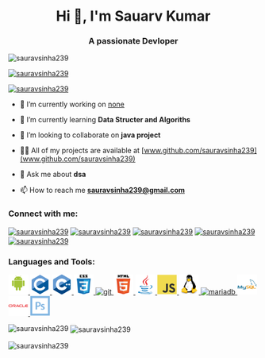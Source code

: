 <h1 align="center">Hi 👋, I'm Sauarv Kumar</h1>
<h3 align="center">A passionate Devloper</h3>

<p align="left"> <img src="https://komarev.com/ghpvc/?username=sauravsinha239&label=Profile%20views&color=0e75b6&style=flat" alt="sauravsinha239" /> </p>

<p align="left"> <a href="https://github.com/ryo-ma/github-profile-trophy"><img src="https://github-profile-trophy.vercel.app/?username=sauravsinha239" alt="sauravsinha239" /></a> </p>

<p align="left"> <a href="https://twitter.com/sauravsinha239" target="blank"><img src="https://img.shields.io/twitter/follow/sauravsinha239?logo=twitter&style=for-the-badge" alt="sauravsinha239" /></a> </p>

- 🔭 I’m currently working on [none](none)

- 🌱 I’m currently learning **Data Structer and Algoriths**

- 👯 I’m looking to collaborate on **java project**

- 👨‍💻 All of my projects are available at [www.github.com/sauravsinha239](www.github.com/sauravsinha239)

- 💬 Ask me about **dsa**

- 📫 How to reach me **sauravsinha239@gmail.com**

<h3 align="left">Connect with me:</h3>
<p align="left">
<a href="https://twitter.com/sauravsinha239" target="blank"><img align="center" src="https://raw.githubusercontent.com/rahuldkjain/github-profile-readme-generator/master/src/images/icons/Social/twitter.svg" alt="sauravsinha239" height="30" width="40" /></a>
<a href="https://linkedin.com/in/sauravsinha239" target="blank"><img align="center" src="https://raw.githubusercontent.com/rahuldkjain/github-profile-readme-generator/master/src/images/icons/Social/linked-in-alt.svg" alt="sauravsinha239" height="30" width="40" /></a>
<a href="https://stackoverflow.com/users/sauravsinha239" target="blank"><img align="center" src="https://raw.githubusercontent.com/rahuldkjain/github-profile-readme-generator/master/src/images/icons/Social/stack-overflow.svg" alt="sauravsinha239" height="30" width="40" /></a>
<a href="https://fb.com/sauravsinha239" target="blank"><img align="center" src="https://raw.githubusercontent.com/rahuldkjain/github-profile-readme-generator/master/src/images/icons/Social/facebook.svg" alt="sauravsinha239" height="30" width="40" /></a>
<a href="https://instagram.com/sauravsinha239" target="blank"><img align="center" src="https://raw.githubusercontent.com/rahuldkjain/github-profile-readme-generator/master/src/images/icons/Social/instagram.svg" alt="sauravsinha239" height="30" width="40" /></a>
</p>

<h3 align="left">Languages and Tools:</h3>
<p align="left"> <a href="https://developer.android.com" target="_blank" rel="noreferrer"> <img src="https://raw.githubusercontent.com/devicons/devicon/master/icons/android/android-original-wordmark.svg" alt="android" width="40" height="40"/> </a> <a href="https://www.cprogramming.com/" target="_blank" rel="noreferrer"> <img src="https://raw.githubusercontent.com/devicons/devicon/master/icons/c/c-original.svg" alt="c" width="40" height="40"/> </a> <a href="https://www.w3schools.com/cpp/" target="_blank" rel="noreferrer"> <img src="https://raw.githubusercontent.com/devicons/devicon/master/icons/cplusplus/cplusplus-original.svg" alt="cplusplus" width="40" height="40"/> </a> <a href="https://www.w3schools.com/css/" target="_blank" rel="noreferrer"> <img src="https://raw.githubusercontent.com/devicons/devicon/master/icons/css3/css3-original-wordmark.svg" alt="css3" width="40" height="40"/> </a> <a href="https://git-scm.com/" target="_blank" rel="noreferrer"> <img src="https://www.vectorlogo.zone/logos/git-scm/git-scm-icon.svg" alt="git" width="40" height="40"/> </a> <a href="https://www.w3.org/html/" target="_blank" rel="noreferrer"> <img src="https://raw.githubusercontent.com/devicons/devicon/master/icons/html5/html5-original-wordmark.svg" alt="html5" width="40" height="40"/> </a> <a href="https://www.java.com" target="_blank" rel="noreferrer"> <img src="https://raw.githubusercontent.com/devicons/devicon/master/icons/java/java-original.svg" alt="java" width="40" height="40"/> </a> <a href="https://developer.mozilla.org/en-US/docs/Web/JavaScript" target="_blank" rel="noreferrer"> <img src="https://raw.githubusercontent.com/devicons/devicon/master/icons/javascript/javascript-original.svg" alt="javascript" width="40" height="40"/> </a> <a href="https://www.linux.org/" target="_blank" rel="noreferrer"> <img src="https://raw.githubusercontent.com/devicons/devicon/master/icons/linux/linux-original.svg" alt="linux" width="40" height="40"/> </a> <a href="https://mariadb.org/" target="_blank" rel="noreferrer"> <img src="https://www.vectorlogo.zone/logos/mariadb/mariadb-icon.svg" alt="mariadb" width="40" height="40"/> </a> <a href="https://www.mysql.com/" target="_blank" rel="noreferrer"> <img src="https://raw.githubusercontent.com/devicons/devicon/master/icons/mysql/mysql-original-wordmark.svg" alt="mysql" width="40" height="40"/> </a> <a href="https://www.oracle.com/" target="_blank" rel="noreferrer"> <img src="https://raw.githubusercontent.com/devicons/devicon/master/icons/oracle/oracle-original.svg" alt="oracle" width="40" height="40"/> </a> <a href="https://www.photoshop.com/en" target="_blank" rel="noreferrer"> <img src="https://raw.githubusercontent.com/devicons/devicon/master/icons/photoshop/photoshop-line.svg" alt="photoshop" width="40" height="40"/> </a> </p>

<p><img align="left" src="https://github-readme-stats.vercel.app/api/top-langs?username=sauravsinha239&show_icons=true&locale=en&layout=compact" alt="sauravsinha239" /></p>

<p>&nbsp;<img align="center" src="https://github-readme-stats.vercel.app/api?username=sauravsinha239&show_icons=true&locale=en" alt="sauravsinha239" /></p>

<p><img align="center" src="https://github-readme-streak-stats.herokuapp.com/?user=sauravsinha239&" alt="sauravsinha239" /></p>

